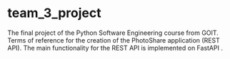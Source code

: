 # team_3_project
The final project of the Python Software Engineering course from GOIT. Terms of reference for the creation of the PhotoShare application (REST API). The main functionality for the REST API is implemented on FastAPI . 
